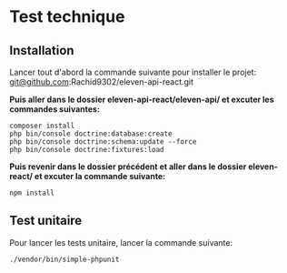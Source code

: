 # Test technique

## Installation

Lancer tout d'abord la commande suivante pour installer le projet:
git@github.com:Rachid9302/eleven-api-react.git

**Puis aller dans le dossier eleven-api-react/eleven-api/ et excuter les commandes suivantes:**
```
composer install
php bin/console doctrine:database:create
php bin/console doctrine:schema:update --force
php bin/console doctrine:fixtures:load
```
**Puis revenir dans le dossier précédent et aller dans le dossier eleven-react/ et excuter la commande suivante:**
```
npm install
```
## Test unitaire

Pour lancer les tests unitaire, lancer la commande suivante:
```
./vendor/bin/simple-phpunit
```